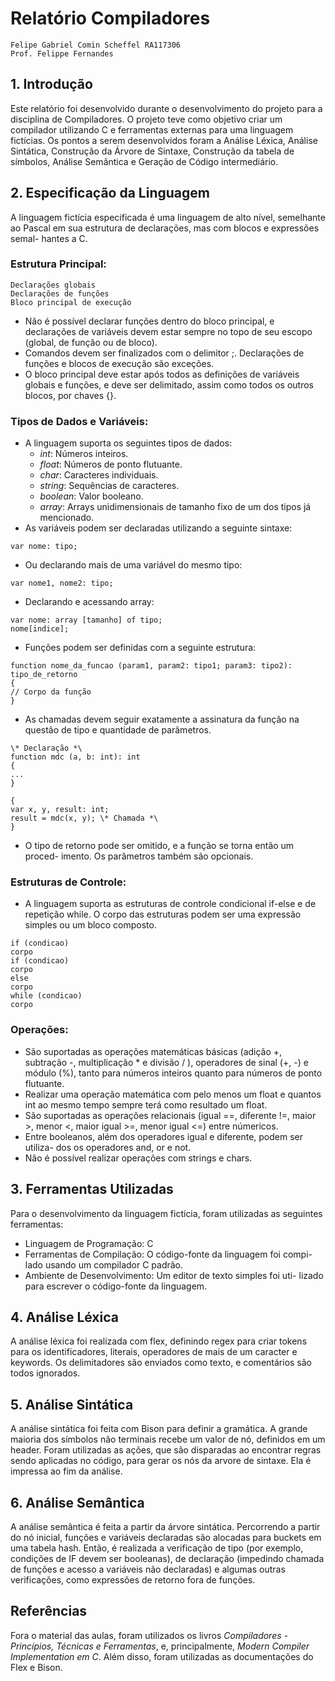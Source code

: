 # Relatório Compiladores
    Felipe Gabriel Comin Scheffel RA117306
    Prof. Felippe Fernandes

## 1. Introdução
Este relatório foi desenvolvido durante o desenvolvimento do projeto para a
disciplina de Compiladores. O projeto teve como objetivo criar um compilador
utilizando C e ferramentas externas para uma linguagem fictícias. Os pontos
a serem desenvolvidos foram a Análise Léxica, Análise Sintática, Construção
da Árvore de Sintaxe, Construção da tabela de símbolos, Análise Semântica e
Geração de Código intermediário.

## 2. Especificação da Linguagem
A linguagem fictícia especificada é uma linguagem de alto nível, semelhante ao
Pascal em sua estrutura de declarações, mas com blocos e expressões semal-
hantes a C.

### Estrutura Principal:
```
Declarações globais
Declarações de funções
Bloco principal de execução
```

- Não é possível declarar funções dentro do bloco principal, e declarações
de variáveis devem estar sempre no topo de seu escopo (global, de função
ou de bloco).
- Comandos devem ser finalizados com o delimitor ;. Declarações de funções
e blocos de execução são exceções.
- O bloco principal deve estar após todos as definições de variáveis globais
e funções, e deve ser delimitado, assim como todos os outros blocos, por
chaves {}.

### Tipos de Dados e Variáveis:
- A linguagem suporta os seguintes tipos de dados:
    - *int*: Números inteiros.
    - *float*: Números de ponto flutuante.
    - *char*: Caracteres individuais.
    - *string*: Sequências de caracteres.
    - *boolean*: Valor booleano.
    - *array*: Arrays unidimensionais de tamanho fixo de um dos tipos já
mencionado.
- As variáveis podem ser declaradas utilizando a seguinte sintaxe:
```
var nome: tipo;
```
- Ou declarando mais de uma variável do mesmo tipo:
```
var nome1, nome2: tipo;
```
- Declarando e acessando array:
```
var nome: array [tamanho] of tipo;
nome[indice];
```
- Funções podem ser definidas com a seguinte estrutura:
```
function nome_da_funcao (param1, param2: tipo1; param3: tipo2): tipo_de_retorno
{
// Corpo da função
}
```
- As chamadas devem seguir exatamente a assinatura da função na questão
de tipo e quantidade de parâmetros.
```
\* Declaração *\
function mdc (a, b: int): int
{
...
}

{
var x, y, result: int;
result = mdc(x, y); \* Chamada *\
}
```
- O tipo de retorno pode ser omitido, e a função se torna então um proced-
imento. Os parâmetros também são opcionais.

### Estruturas de Controle:

- A linguagem suporta as estruturas de controle condicional if-else e de
repetição while. O corpo das estruturas podem ser uma expressão simples
ou um bloco composto.
```
if (condicao)
corpo
if (condicao)
corpo
else
corpo
while (condicao)
corpo
```

### Operações:

- São suportadas as operações matemáticas básicas (adição +, subtração -,
multiplicação * e divisão / ), operadores de sinal (+, -) e módulo (%),
tanto para números inteiros quanto para números de ponto flutuante.
- Realizar uma operação matemática com pelo menos um float e quantos
int ao mesmo tempo sempre terá como resultado um float.
- São suportadas as operações relacionais (igual ==, diferente !=, maior >,
menor <, maior igual >=, menor igual <=) entre númericos.
- Entre booleanos, além dos operadores igual e diferente, podem ser utiliza-
dos os operadores and, or e not.
- Não é possível realizar operações com strings e chars.

## 3. Ferramentas Utilizadas
Para o desenvolvimento da linguagem fictícia, foram utilizadas as seguintes ferramentas:
- Linguagem de Programação: C
- Ferramentas de Compilação: O código-fonte da linguagem foi compi-
lado usando um compilador C padrão.
- Ambiente de Desenvolvimento: Um editor de texto simples foi uti-
lizado para escrever o código-fonte da linguagem.

## 4. Análise Léxica
A análise léxica foi realizada com flex, definindo regex para criar tokens para
os identificadores, literais, operadores de mais de um caracter e keywords. Os
delimitadores são enviados como texto, e comentários são todos ignorados.

## 5. Análise Sintática
A análise sintática foi feita com Bison para definir a gramática. A grande
maioria dos símbolos não terminais recebe um valor de nó, definidos em um
header. Foram utilizadas as ações, que são disparadas ao encontrar regras sendo
aplicadas no código, para gerar os nós da arvore de sintaxe. Ela é impressa ao
fim da análise.

## 6. Análise Semântica
A análise semântica é feita a partir da árvore sintática. Percorrendo a partir
do nó inicial, funções e variáveis declaradas são alocadas para buckets em uma
tabela hash. Então, é realizada a verificação de tipo (por exemplo, condições de
IF devem ser booleanas), de declaração (impedindo chamada de funções e acesso
a variáveis não declaradas) e algumas outras verificações, como expressões de
retorno fora de funções.

## Referências
Fora o material das aulas, foram utilizados os livros *Compiladores -
Princípios, Técnicas e Ferramentas*, e, principalmente, *Modern Compiler Implementation em C*. Além disso, foram utilizadas as documentações do Flex e
Bison.